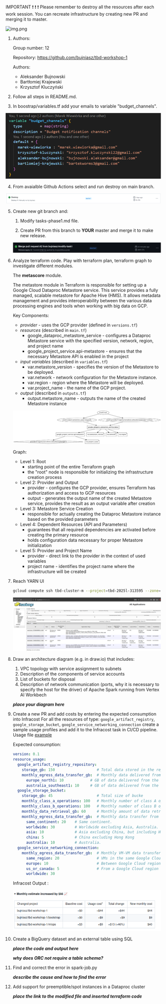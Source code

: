 IMPORTANT ❗ ❗ ❗ Please remember to destroy all the resources after each work session. You can recreate infrastructure by creating new PR and merging it to master.
  
![img.png](doc/figures/destroy.png)

1. Authors:

   Group number: 12

   Repository: https://github.com/bujniasz/tbd-workshop-1
   
   Authors:
   - Aleksander Bujnowski
   - Bartłomiej Krajewski
   - Krzysztof Kluczyński
   
2. Follow all steps in README.md.

3. In boostrap/variables.tf add your emails to variable "budget_channels".

![img.png](doc/figures/budget_channels.png)


4. From avaialble Github Actions select and run destroy on main branch.

![img.png](doc/figures/destroy_passed.png)
   
5. Create new git branch and:
    1. Modify tasks-phase1.md file.
    
    2. Create PR from this branch to **YOUR** master and merge it to make new release. 
    
    ![img.png](doc/figures/release.png)


6. Analyze terraform code. Play with terraform plan, terraform graph to investigate different modules.

    The **metascore** module.   

    The metastore module in Terraform is responsible for setting up a Google Cloud Dataproc Metastore service. This service provides a fully managed, scalable metastore for Apache Hive (HMS). It allows metadata management and provides interoperability between the various data processing engines and tools when working with big data on GCP.    

    Key Components:
    - _provider_ - uses the GCP provider (defined in `versions.tf`)
    - _resources_ (described in `main.tf`)
        - google_dataproc_metastore_service - configures a Dataproc Metastore service with the specified version, network, region, and project name
        - google_project_service.api-metastore - ensures that the necessary Metastore API is enabled in the project
    - _input variables_ (described in `variables.tf`)
        - var.metastore_version - specifies the version of the Metastore to be deployed.
        - var.network - network configuration for the Metastore instance.
        - var.region - region where the Metastore will be deployed.
        - var.project_name - the name of the GCP project.
    - _output_ (described in `outputs.tf`)
        - output.metastore_name - outputs the name of the created Metastore instance

    ![img.png](doc/figures/metastore-graph.png) 

    Graph:
    - Level 1: Root
        - starting point of the entire Terraform graph
        - the "root" node is responsible for initializing the infrastructure creation process
    - Level 2: Provider and Output
        - provider - configures the GCP provider, ensures Terraform has authorization and access to GCP resources
        - output - generates the output name of the created Metastore service, provides the result as an output variable after creation
    - Level 3: Metastore Service Creation
        - responsible for actually creating the Dataproc Metastore instance based on the provided parameters
    - Level 4: Dependent Resources (API and Parameters)
        - guarantees that all required dependencies are activated before creating the primary resource
        - holds configuration data necessary for proper Metastore initialization
    - Level 5: Provider and Project Name
        - provider - direct link to the provider in the context of used variables
        - project name - identifies the project name where the infrastructure will be created

7. Reach YARN UI
   
    ```bash
    gcloud compute ssh tbd-cluster-m --project=tbd-2025l-313595 --zone=europe-west1-d --tunnel-through-iap -- -L 8088:localhost:8088
    ```   

    ![img.png](doc/figures/yarnui.png)    


8. Draw an architecture diagram (e.g. in draw.io) that includes:
    1. VPC topology with service assignment to subnets
    2. Description of the components of service accounts
    3. List of buckets for disposal
    4. Description of network communication (ports, why it is necessary to specify the host for the driver) of Apache Spark running from Vertex AI Workbech
  
    ***place your diagram here***

9. Create a new PR and add costs by entering the expected consumption into Infracost
For all the resources of type: `google_artifact_registry`, `google_storage_bucket`, `google_service_networking_connection`
create a sample usage profiles and add it to the Infracost task in CI/CD pipeline. Usage file [example](https://github.com/infracost/infracost/blob/master/infracost-usage-example.yml) 

    Expected consumption:

    ```yaml
    version: 0.1
    resource_usage:
      google_artifact_registry_repository:
        storage_gb: 150                   # Total data stored in the repository in GB
        monthly_egress_data_transfer_gb:  # Monthly data delivered from the artifact registry repository in GB. You can specify any number of Google Cloud regions below, replacing - for _ e.g.:
          europe_north1: 10            # GB of data delivered from the artifact registry to europe-north1.
          australia_southeast1: 10     # GB of data delivered from the artifact registry to australia-southeast1.               # to a Google Cloud region on another continent. 
      google_storage_bucket:
        storage_gb: 45                    # Total size of bucke
        monthly_class_a_operations: 100   # Monthly number of class A operations (object adds, bucket/object list).
        monthly_class_b_operations: 100   # Monthly number of class B operations (object gets, retrieve bucket/object metadata).
        monthly_data_retrieval_gb: 60     # Monthly amount of data retrieved in GB.
        monthly_egress_data_transfer_gb:  # Monthly data transfer from Cloud Storage to the following, in GB:
          same_continent: 20    # Same continent.
          worldwide: 30         # Worldwide excluding Asia, Australia.
          asia: 10              # Asia excluding China, but including Hong Kong.
          china: 5              # China excluding Hong Kong
          australia: 10         # Australia.
      google_service_networking_connection:
        monthly_egress_data_transfer_gb:  # Monthly VM-VM data transfer from VPN gateway to the following, in GB:
          same_region: 20                 # VMs in the same Google Cloud region.
          europe: 10                      # Between Google Cloud regions within Europe.
          us_or_canada: 5                 # From a Google Cloud region in the US or Canada to another Google Cloud region in the US or Canada.
          worldwide: 30    
    ```

   Infracost Output :

   ![img.png](doc/figures/infracost_task.png)

10. Create a BigQuery dataset and an external table using SQL
    
    ***place the code and output here***
   
    ***why does ORC not require a table schema?***

11. Find and correct the error in spark-job.py

    ***describe the cause and how to find the error***

12. Add support for preemptible/spot instances in a Dataproc cluster

    ***place the link to the modified file and inserted terraform code***
    
    
